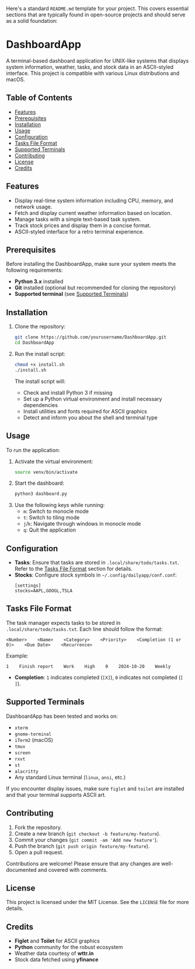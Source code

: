 Here's a standard `README.md` template for your project. This covers essential sections that are typically found in open-source projects and should serve as a solid foundation:

# DashboardApp

A terminal-based dashboard application for UNIX-like systems that displays system information, weather, tasks, and stock data in an ASCII-styled interface. This project is compatible with various Linux distributions and macOS.

## Table of Contents
- [Features](#features)
- [Prerequisites](#prerequisites)
- [Installation](#installation)
- [Usage](#usage)
- [Configuration](#configuration)
- [Tasks File Format](#tasks-file-format)
- [Supported Terminals](#supported-terminals)
- [Contributing](#contributing)
- [License](#license)
- [Credits](#credits)

## Features
- Display real-time system information including CPU, memory, and network usage.
- Fetch and display current weather information based on location.
- Manage tasks with a simple text-based task system.
- Track stock prices and display them in a concise format.
- ASCII-styled interface for a retro terminal experience.

## Prerequisites
Before installing the DashboardApp, make sure your system meets the following requirements:
- **Python 3.x** installed
- **Git** installed (optional but recommended for cloning the repository)
- **Supported terminal** (see [Supported Terminals](#supported-terminals))

## Installation
1. Clone the repository:
   ```bash
   git clone https://github.com/yourusername/DashboardApp.git
   cd DashboardApp
   ```

2. Run the install script:
   ```bash
   chmod +x install.sh
   ./install.sh
   ```

   The install script will:
   - Check and install Python 3 if missing
   - Set up a Python virtual environment and install necessary dependencies
   - Install utilities and fonts required for ASCII graphics
   - Detect and inform you about the shell and terminal type

## Usage
To run the application:
1. Activate the virtual environment:
   ```bash
   source venv/bin/activate
   ```
2. Start the dashboard:
   ```bash
   python3 dashboard.py
   ```
3. Use the following keys while running:
   - `m`: Switch to monocle mode
   - `t`: Switch to tiling mode
   - `j`/`k`: Navigate through windows in monocle mode
   - `q`: Quit the application

## Configuration
- **Tasks**: Ensure that tasks are stored in `.local/share/todo/tasks.txt`. Refer to the [Tasks File Format](#tasks-file-format) section for details.
- **Stocks**: Configure stock symbols in `~/.config/dailyapp/conf.conf`:
  ```
  [settings]
  stocks=AAPL,GOOGL,TSLA
  ```

## Tasks File Format
The task manager expects tasks to be stored in `.local/share/todo/tasks.txt`. Each line should follow the format:
```
<Number>    <Name>    <Category>    <Priority>    <Completion (1 or 0)>    <Due Date>    <Recurrence>
```
Example:
```
1    Finish report    Work    High    0    2024-10-20    Weekly
```

- **Completion**: `1` indicates completed (`[X]`), `0` indicates not completed (`[ ]`).

## Supported Terminals
DashboardApp has been tested and works on:
- `xterm`
- `gnome-terminal`
- `iTerm2` (macOS)
- `tmux`
- `screen`
- `rxvt`
- `st` 
- `alacritty`
- Any standard Linux terminal (`linux`, `ansi`, etc.)

If you encounter display issues, make sure `figlet` and `toilet` are installed and that your terminal supports ASCII art.

## Contributing
1. Fork the repository.
2. Create a new branch (`git checkout -b feature/my-feature`).
3. Commit your changes (`git commit -am 'Add new feature'`).
4. Push the branch (`git push origin feature/my-feature`).
5. Open a pull request.

Contributions are welcome! Please ensure that any changes are well-documented and covered with comments.

## License
This project is licensed under the MIT License. See the `LICENSE` file for more details.

## Credits
- **Figlet** and **Toilet** for ASCII graphics
- **Python** community for the robust ecosystem
- Weather data courtesy of **wttr.in**
- Stock data fetched using **yfinance**
```

